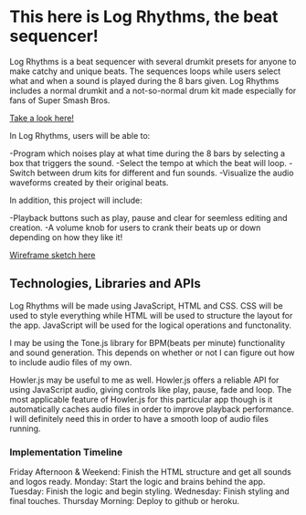 # This here is Log Rhythms, the beat sequencer!

Log Rhythms is a beat sequencer with several drumkit presets for anyone to make catchy and unique beats. The sequences loops while users select what and when a sound is played during the 8 bars given. Log Rhythms includes a normal drumkit and a not-so-normal drum kit made especially for fans of Super Smash Bros.

[Take a look here!](https://colemartindale.github.io/Log-Rhythms/)

In Log Rhythms, users will be able to:

-Program which noises play at what time during the 8 bars by selecting a box that triggers the sound.
-Select the tempo at which the beat will loop.
-Switch between drum kits for different and fun sounds.
-Visualize the audio waveforms created by their original beats.

In addition, this project will include:

-Playback buttons such as play, pause and clear for seemless editing and creation.
-A volume knob for users to crank their beats up or down depending on how they like it!

[Wireframe sketch here](https://wireframe.cc/pro/pp/9c7cc4b95540657)

## Technologies, Libraries and APIs

Log Rhythms will be made using JavaScript, HTML and CSS. CSS will be used to style everything while HTML will be used to structure the layout for the app. JavaScript will be used for the logical operations and functonality. 

I may be using the Tone.js library for BPM(beats per minute) functionality and sound generation. This depends on whether or not I can figure out how to include audio files of my own. 

Howler.js may be useful to me as well. Howler.js offers a reliable API for using JavaScript audio, giving controls like play, pause, fade and loop. The most applicable feature of Howler.js for this particular app though is it automatically caches audio files in order to improve playback performance. I will definitely need this in order to have a smooth loop of audio files running.

### Implementation Timeline

Friday Afternoon & Weekend: Finish the HTML structure and get all sounds and logos ready.
Monday: Start the logic and brains behind the app.
Tuesday: Finish the logic and begin styling.
Wednesday: Finish styling and final touches.
Thursday Morning: Deploy to github or heroku.
